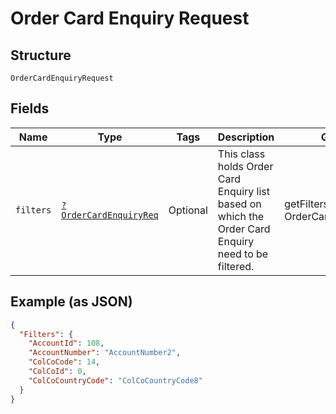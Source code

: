 
# Order Card Enquiry Request

## Structure

`OrderCardEnquiryRequest`

## Fields

| Name | Type | Tags | Description | Getter | Setter |
|  --- | --- | --- | --- | --- | --- |
| `filters` | [`?OrderCardEnquiryReq`](../../doc/models/order-card-enquiry-req.md) | Optional | This class holds Order Card Enquiry list based on which the Order Card Enquiry need to be filtered. | getFilters(): ?OrderCardEnquiryReq | setFilters(?OrderCardEnquiryReq filters): void |

## Example (as JSON)

```json
{
  "Filters": {
    "AccountId": 108,
    "AccountNumber": "AccountNumber2",
    "ColCoCode": 14,
    "ColCoId": 0,
    "ColCoCountryCode": "ColCoCountryCode8"
  }
}
```

